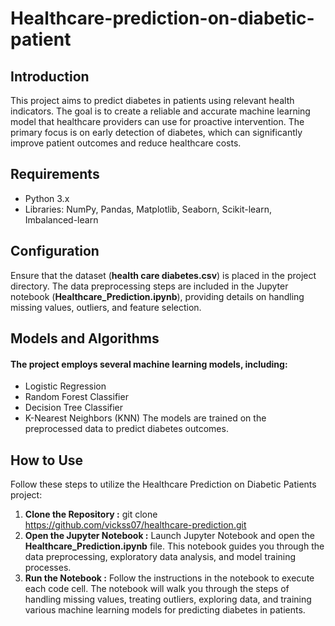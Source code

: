 # Healthcare-prediction-on-diabetic-patient

## Introduction
This project aims to predict diabetes in patients using relevant health indicators. The goal is to create a reliable and accurate machine learning model that healthcare providers can use for proactive intervention. The primary focus is on early detection of diabetes, which can significantly improve patient outcomes and reduce healthcare costs.

## Requirements
- Python 3.x
- Libraries: NumPy, Pandas, Matplotlib, Seaborn, Scikit-learn, Imbalanced-learn

## Configuration
Ensure that the dataset (**health care diabetes.csv**) is placed in the project directory. The data preprocessing steps are included in the Jupyter notebook (**Healthcare_Prediction.ipynb**), providing details on handling missing values, outliers, and feature selection.

## Models and Algorithms
#### The project employs several machine learning models, including:
- Logistic Regression
- Random Forest Classifier
- Decision Tree Classifier
- K-Nearest Neighbors (KNN)
The models are trained on the preprocessed data to predict diabetes outcomes.

## How to Use
Follow these steps to utilize the Healthcare Prediction on Diabetic Patients project:
1. **Clone the Repository :** git clone https://github.com/vickss07/healthcare-prediction.git
2. **Open the Jupyter Notebook :** Launch Jupyter Notebook and open the **Healthcare_Prediction.ipynb** file. This notebook guides you through the data preprocessing, exploratory data analysis, and model training processes.
3. **Run the Notebook :** Follow the instructions in the notebook to execute each code cell. The notebook will walk you through the steps of handling missing values, treating outliers, exploring data, and training various machine learning models for predicting diabetes in patients.


 
